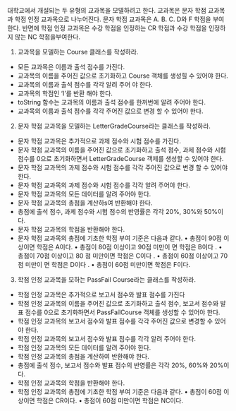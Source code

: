 대학교에서 개설되는 두 유형의 교과목을 모델하려고 한다. 교과목은 문자 학점 교과목과 학점 인정 교과목으로 나누어진다. 문자 학점 교과목은 A. B. C. D와 F 학점을 부여한다. 반면에 학점 인정 교과목은 수강 학점을 인정하는 CR 학점과 수강 학점을 인정하지 않는 NC 학점을부여한다.

1. 교과목을 모델하는 Course 클래스를 작성하라.
- 모든 교과목은 이름과 출석 점수를 가진다. 
- 교과목의 이름을 주어진 값으로 초기화하고 Course 객체를 생성힐 수 있어야 한다.
- 교과목의 이름과 출석 점수를 각각 알려 주어 야 한다. 
- 교과목의 학점인 ‘I’를 반환 해야 한다. 
- toString 함수는 교과목의 이름과 출석 점수를 한꺼번에 알려 주어야 한다.
- 교과목의 이름과 출석 점수를 각각 주어진 값으로 변경 할 수 있어야 한다.

2. 문자 학점 교과목을 모델하는 LetterGradeCourse라는 클래스를 작성하라.
- 문자 학점 교과목은 추가적으로 과제 점수와 시험 점수를 가진다.
- 문자 학점 교과목의 이름을 주어진 값으로 초기화하고 출석 점수, 과제 점수와 시험 점수를 0으로 초기화하면서 LetterGradeCourse 객제를 생성할 수 있어야 한다. 
- 문자 학점 교과목의 과제 점수와 시험 점수를 각각 주어진 값으로 변경 할 수 있어야 한다.
- 문자 학점 교과목의 과제 점수와 시험 점수를 각각 알려 주어야 한다. 
- 문자 학점 교과목의 모든 데이터를 알려 주어야 한다. 
- 문자 학점 교과목의 총점을 계산하s여 반환해야 한다.
- 총점에 출석 점수, 과제 점수와 시험 점수의 반영률은 각각 20%, 30%와 50%이다. 
- 문자 학점 교과목의 학점을 반환해야 한다. 
- 문자 학점 교과목의 총점에 기초한 학점 부여 기준은 다음과 같다.
   • 총점이 90점 이상이면 학점은 A이다.
   • 총점이 80점 이상이고 90점 미만이 면 학점은 B이다 .
   • 총점이 70점 이상이고 80 점 미만이면 학점은 C이다 .
   • 총점이 60점 이상이고 70점 미만이 면 학점은 D이다 .
   • 총점이 60점 미만이면 학점은 F이다.

3. 학점 인정 교과목을 모하는 PassFail Course라는 클래스를 작성하라.
- 학점 인정 교과목은 추가적으로 보고서 점수와 발표 점수를 가진다
- 학점 인정 교과목의 이름을 주어진 값으로 초기화하고 출석 점수, 보고서 점수와 발표 점수를 0으로 초기화하면서 PassFaílCourse 객체를 생성할 수 있어야 한다.
- 학점 인정 교과목의 보고서 점수와 발표 점수를 각각 주어진 값으로 변경할 수 있어야 한다. 
- 학점 인정 교과목의 보고서 점수와 발표 점수를 각각 알려 주어야 한다.
- 학점 인정 교과목의 모든 데이터를 알려 주어야 한다.
- 학점 인정 교과목의 총점을 계산하여 반환해야 한다.
- 총점에 출석 점수, 보고서 점수와 발표 점수의 반영률은 각각 20%, 60%와 20%이다.
- 학점 인정 교과목의 학점을 반환해야 한다. 
- 학점 인정 교과목의 총점에 기초한 학점 부여 기준은 다음과 같다.
   • 총점이 60점 이상이면 학점은 CR이다.
   • 총점이 60점 미만이면 학점은 NC이다.